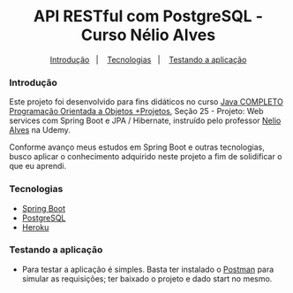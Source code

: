 
<h1 align="center">
	<strong>API RESTful com PostgreSQL - Curso Nélio Alves</strong><br>
</h1>

<p align="center">
    <a href="#introdução">Introdução</a>&nbsp;&nbsp;&nbsp;|&nbsp;&nbsp;&nbsp;
    <a href="#tecnologias">Tecnologias</a>&nbsp;&nbsp;&nbsp;|&nbsp;&nbsp;&nbsp;
    <a href="#testando-a-aplicação">Testando a aplicação</a>
</p>

### Introdução
Este projeto foi desenvolvido para fins didáticos no curso [Java COMPLETO Programação Orientada a Objetos +Projetos](https://www.udemy.com/course/java-curso-completo/), Seção 25 - Projeto: Web services com Spring Boot e JPA / Hibernate, instruído pelo professor [Nelio Alves](https://github.com/acenelio) na Udemy.

Conforme avanço meus estudos em Spring Boot e outras tecnologias, busco aplicar o conhecimento adquirido neste projeto a fim de solidificar o que eu aprendi.

### Tecnologias
- [Spring Boot](https://spring.io/projects/spring-boot)
- [PostgreSQL](https://www.postgresql.org/)
- [Heroku](https://www.heroku.com/)

### Testando a aplicação
- Para testar a aplicação é simples. Basta ter instalado o [Postman](https://www.postman.com/) para simular as requisições; ter baixado o projeto e dado start no mesmo.